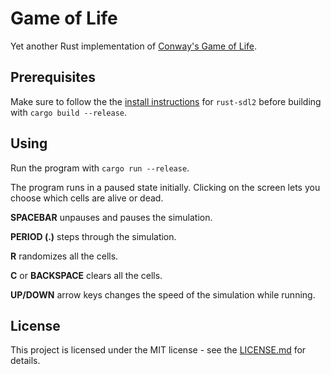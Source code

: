 # Game of Life

Yet another Rust implementation of [Conway's Game of Life](https://en.wikipedia.org/wiki/Conway%27s_Game_of_Life).

## Prerequisites

Make sure to follow the the [install instructions](https://github.com/Rust-SDL2/rust-sdl2) for `rust-sdl2` before building with `cargo build --release`. 

## Using

Run the program with `cargo run --release`. 

The program runs in a paused state initially. Clicking on the screen lets you choose which cells are alive or dead.

**SPACEBAR** unpauses and pauses the simulation.

**PERIOD (.)** steps through the simulation.

**R** randomizes all the cells.

**C** or **BACKSPACE** clears all the cells.

**UP/DOWN** arrow keys changes the speed of the simulation while running.

## License

This project is licensed under the MIT license - see the [LICENSE.md](LICENSE.md) for details.
